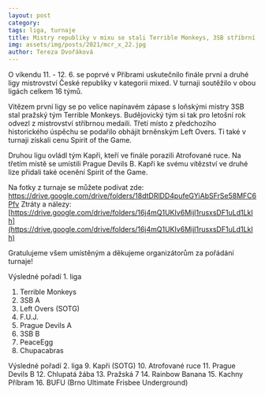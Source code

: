 ```yaml
---
layout: post
category:
tags: liga, turnaje
title: Mistry republiky v mixu se stali Terrible Monkeys, 3SB stříbrní, Left Overs obhájili 3. místo
img: assets/img/posts/2021/mcr_x_22.jpg
author: Tereza Dvořáková
---
```

O víkendu 11. - 12. 6. se poprvé v Příbrami uskutečnilo finále první a druhé ligy mistrovství České republiky v kategorii mixed. V turnaji soutěžilo v obou ligách celkem 16 týmů. 

Vítězem první ligy se po velice napínavém zápase s loňskými mistry 3SB stal pražský tým Terrible Monkeys. Budějovický tým si tak pro letošní rok odvezl z mistrovství stříbrnou medaili. Třetí místo z předchozího historického úspěchu se podařilo obhájit brněnským Left Overs. Ti také v turnaji získali cenu Spirit of the Game. 

Druhou ligu ovládl tým Kapři, kteří ve finále porazili Atrofované ruce. Na třetím místě se umístili Prague Devils B. Kapři ke svému vítězství ve druhé lize přidali také ocenění Spirit of the Game. 

Na fotky z turnaje se můžete podívat zde: 
<https://drive.google.com/drive/folders/18dtDRlDD4pufeGYiAbSFrSe58MFC6Pfv>
Ztráty a nálezy: 
[https://drive.google.com/drive/folders/16j4mQ1UKIv6Mijl1rusxsDF1uLd1LkIh](https://drive.google.com/drive/folders/16j4mQ1UKIv6Mijl1rusxsDF1uLd1LkIh)

Gratulujeme všem umístěným a děkujeme organizátorům za pořádání turnaje! 

Výsledné pořadí 1. liga 
1. Terrible Monkeys
2. 3SB A
3. Left Overs (SOTG) 
4. F.U.J.
5. Prague Devils A
6. 3SB B
7. PeaceEgg
8. Chupacabras 

Výsledné pořadí 2. liga
9. Kapři (SOTG)
10. Atrofované ruce
11. Prague Devils B
12. Chlupatá žába
13. Pražská 7
14. Rainbow Banana
15. Kachny Příbram
16. BUFU (Brno Ultimate Frisbee Underground)
